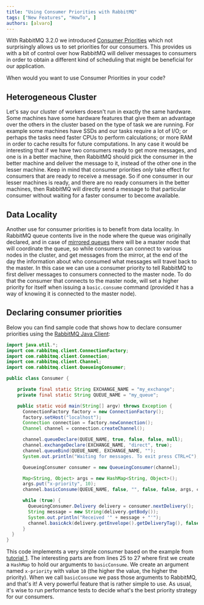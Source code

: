 ```yaml
---
title: "Using Consumer Priorities with RabbitMQ"
tags: ["New Features", "HowTo", ]
authors: [alvaro]
---
```


With RabbitMQ 3.2.0 we introduced [Consumer Priorities](/docs/consumer-priority) which not surprisingly allows us to set priorities for our consumers. This provides us with a bit of control over how RabbitMQ will deliver messages to consumers in order to obtain a different kind of scheduling that might be beneficial for our application.

When would you want to use Consumer Priorities in your code?

<!-- truncate -->

## Heterogeneous Cluster

Let's say our cluster of workers doesn't run in exactly the same hardware. Some machines have some hardware features that give them an advantage over the others in the cluster based on the type of task we are running. For example some machines have SSDs and our tasks require a lot of I/O; or perhaps the tasks need faster CPUs to perform calculations; or more RAM in order to cache results for future computations. In any case it would be interesting that if we have two consumers ready to get more messages, and one is in a better machine, then RabbitMQ should pick the consumer in the better machine and deliver the message to it, instead of the other one in the lesser machine. Keep in mind that consumer priorities *only* take effect for consumers that are ready to receive a message. So if one consumer in our lesser machines is ready, and there are no ready consumers in the better machines, then RabbitMQ will directly send a message to that particular consumer without waiting for a faster consumer to become available.

## Data Locality

Another use for consumer priorities is to benefit from data locality. In RabbitMQ queue contents live in the node where the queue was originally declared, and in case of [mirrored queues](/docs/ha) there will be a master node that will coordinate the queue, so while consumers can connect to various nodes in the cluster, and get messages from the mirror, at the end of the day the information about who consumed what messages will travel back to the master. In this case we can use a consumer priority to tell RabbitMQ to first deliver messages to consumers connected to the master node. To do that the consumer that connects to the master node, will set a higher priority for itself when issuing a `basic.consume` command (provided it has a way of knowing it is connected to the master node).

## Declaring consumer priorities

Below you can find sample code that shows how to declare consumer priorities using the [RabbitMQ Java Client](/docs/java-client):

```java {linenos=inline,hl_lines=["25-27"],linenostart=1}
import java.util.*;
import com.rabbitmq.client.ConnectionFactory;
import com.rabbitmq.client.Connection;
import com.rabbitmq.client.Channel;
import com.rabbitmq.client.QueueingConsumer;

public class Consumer {

    private final static String EXCHANGE_NAME = "my_exchange";
    private final static String QUEUE_NAME = "my_queue";

    public static void main(String[] argv) throws Exception {
      ConnectionFactory factory = new ConnectionFactory();
      factory.setHost("localhost");
      Connection connection = factory.newConnection();
      Channel channel = connection.createChannel();

      channel.queueDeclare(QUEUE_NAME, true, false, false, null);
      channel.exchangeDeclare(EXCHANGE_NAME, "direct", true);
      channel.queueBind(QUEUE_NAME, EXCHANGE_NAME, "");
      System.out.println("Waiting for messages. To exit press CTRL+C");

      QueueingConsumer consumer = new QueueingConsumer(channel);

      Map<String, Object> args = new HashMap<String, Object>();
      args.put("x-priority", 10);
      channel.basicConsume(QUEUE_NAME, false, "", false, false, args, consumer);

      while (true) {
        QueueingConsumer.Delivery delivery = consumer.nextDelivery();
        String message = new String(delivery.getBody());
        System.out.println("Received '" + message + "'");
        channel.basicAck(delivery.getEnvelope().getDeliveryTag(), false);
      }
  }
}
```

This code implements a very simple consumer based on the example from [tutorial 1](/docs/tutorials/tutorial-one-java). The interesting parts are from lines 25 to 27 where first we create a `HashMap` to hold our arguments to `basicConsume`. We create an argument named `x-priority` with value `10` (the higher the value, the higher the priority). When we call `basicConsume` we pass those arguments to RabbitMQ, and that's it! A very powerful feature that is rather simple to use. As usual, it's wise to run performance tests to decide what's the best priority strategy for our consumers.
